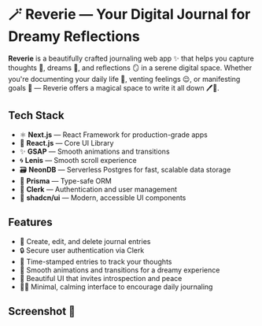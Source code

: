 # 🪄 Reverie — Your Digital Journal for Dreamy Reflections

**Reverie** is a beautifully crafted journaling web app ✨ that helps you capture thoughts 💭, dreams 🌠, and reflections 🪞 in a serene digital space. Whether you're documenting your daily life 📅, venting feelings 😌, or manifesting goals 🎯 — Reverie offers a magical space to write it all down 🖊️💫.

## Tech Stack

- ⚛️ **Next.js** — React Framework for production-grade apps  
- 🎨 **React.js** — Core UI Library  
- ✨ **GSAP** — Smooth animations and transitions  
- 🌀 **Lenis** — Smooth scroll experience  
- 🗃️ **NeonDB** — Serverless Postgres for fast, scalable data storage  
- 🧬 **Prisma** — Type-safe ORM  
- 🔐 **Clerk** — Authentication and user management  
- 🧱 **shadcn/ui** — Modern, accessible UI components

## Features

- 📝 Create, edit, and delete journal entries  
- 🔒 Secure user authentication via Clerk  
- 📅 Time-stamped entries to track your thoughts  
- 🌙 Smooth animations and transitions for a dreamy experience  
- 📖 Beautiful UI that invites introspection and peace  
- 🧘‍♂️ Minimal, calming interface to encourage daily journaling

## Screenshot 📸
